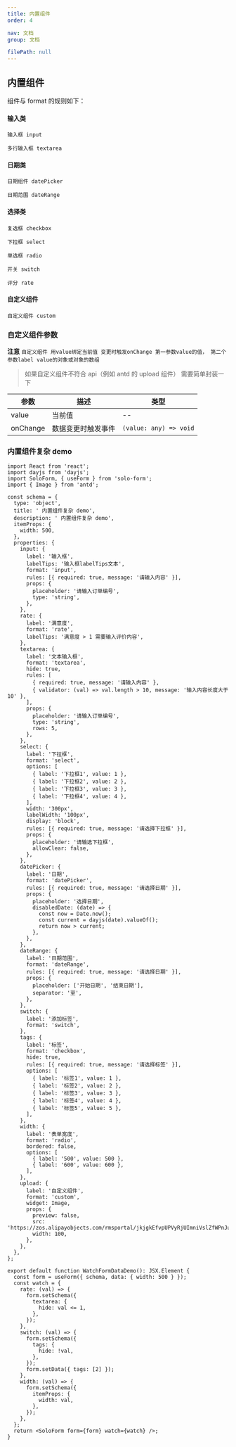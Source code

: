 ```yaml
---
title: 内置组件
order: 4

nav: 文档
group: 文档

filePath: null
---
```


## 内置组件

组件与 format 的规则如下：

#### 输入类

`输入框 input `

`多行输入框 textarea`

#### 日期类

`日期组件 datePicker`

`日期范围 dateRange`

#### 选择类

`复选框 checkbox`

`下拉框 select`

`单选框 radio`

`开关 switch`

`评分 rate`

#### 自定义组件

`自定义组件 custom`

### 自定义组件参数

**注意** `自定义组件 用value绑定当前值 变更时触发onChange 第一参数value的值， 第二个参数label value的对象或对象的数组`

> 如果自定义组件不符合 api（例如 antd 的 upload 组件） 需要简单封装一下

| 参数     | 描述               | 类型                   |
| -------- | ------------------ | ---------------------- |
| value    | 当前值             | --                     |
| onChange | 数据变更时触发事件 | `(value: any) => void` |

### 内置组件复杂 demo

```tsx
import React from 'react';
import dayjs from 'dayjs';
import SoloForm, { useForm } from 'solo-form';
import { Image } from 'antd';

const schema = {
  type: 'object',
  title: ' 内置组件复杂 demo',
  description: ' 内置组件复杂 demo',
  itemProps: {
    width: 500,
  },
  properties: {
    input: {
      label: '输入框',
      labelTips: '输入框labelTips文本',
      format: 'input',
      rules: [{ required: true, message: '请输入内容' }],
      props: {
        placeholder: '请输入订单编号',
        type: 'string',
      },
    },
    rate: {
      label: '满意度',
      format: 'rate',
      labelTips: '满意度 > 1 需要输入评价内容',
    },
    textarea: {
      label: '文本输入框',
      format: 'textarea',
      hide: true,
      rules: [
        { required: true, message: '请输入内容' },
        { validator: (val) => val.length > 10, message: '输入内容长度大于10' },
      ],
      props: {
        placeholder: '请输入订单编号',
        type: 'string',
        rows: 5,
      },
    },
    select: {
      label: '下拉框',
      format: 'select',
      options: [
        { label: '下拉框1', value: 1 },
        { label: '下拉框2', value: 2 },
        { label: '下拉框3', value: 3 },
        { label: '下拉框4', value: 4 },
      ],
      width: '300px',
      labelWidth: '100px',
      display: 'block',
      rules: [{ required: true, message: '请选择下拉框' }],
      props: {
        placeholder: '请输选下拉框',
        allowClear: false,
      },
    },
    datePicker: {
      label: '日期',
      format: 'datePicker',
      rules: [{ required: true, message: '请选择日期' }],
      props: {
        placeholder: '选择日期',
        disabledDate: (date) => {
          const now = Date.now();
          const current = dayjs(date).valueOf();
          return now > current;
        },
      },
    },
    dateRange: {
      label: '日期范围',
      format: 'dateRange',
      rules: [{ required: true, message: '请选择日期' }],
      props: {
        placeholder: ['开始日期', '结束日期'],
        separator: '至',
      },
    },
    switch: {
      label: '添加标签',
      format: 'switch',
    },
    tags: {
      label: '标签',
      format: 'checkbox',
      hide: true,
      rules: [{ required: true, message: '请选择标签' }],
      options: [
        { label: '标签1', value: 1 },
        { label: '标签2', value: 2 },
        { label: '标签3', value: 3 },
        { label: '标签4', value: 4 },
        { label: '标签5', value: 5 },
      ],
    },
    width: {
      label: '表单宽度',
      format: 'radio',
      bordered: false,
      options: [
        { label: '500', value: 500 },
        { label: '600', value: 600 },
      ],
    },
    upload: {
      label: '自定义组件',
      format: 'custom',
      widget: Image,
      props: {
        preview: false,
        src: 'https://zos.alipayobjects.com/rmsportal/jkjgkEfvpUPVyRjUImniVslZfWPnJuuZ.png',
        width: 100,
      },
    },
  },
};

export default function WatchFormDataDemo(): JSX.Element {
  const form = useForm({ schema, data: { width: 500 } });
  const watch = {
    rate: (val) => {
      form.setSchema({
        textarea: {
          hide: val <= 1,
        },
      });
    },
    switch: (val) => {
      form.setSchema({
        tags: {
          hide: !val,
        },
      });
      form.setData({ tags: [2] });
    },
    width: (val) => {
      form.setSchema({
        itemProps: {
          width: val,
        },
      });
    },
  };
  return <SoloForm form={form} watch={watch} />;
}
```
